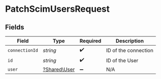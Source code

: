 # PatchScimUsersRequest


## Fields

| Field                                       | Type                                        | Required                                    | Description                                 |
| ------------------------------------------- | ------------------------------------------- | ------------------------------------------- | ------------------------------------------- |
| `connectionId`                              | *string*                                    | :heavy_check_mark:                          | ID of the connection                        |
| `id`                                        | *string*                                    | :heavy_check_mark:                          | ID of the User                              |
| `user`                                      | [?Shared\User](../../Models/Shared/User.md) | :heavy_minus_sign:                          | N/A                                         |